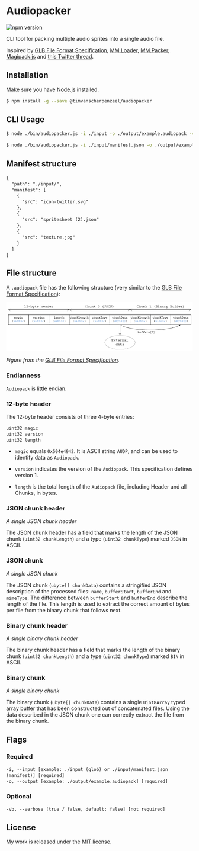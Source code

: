 # Audiopacker

[![npm version](https://badge.fury.io/js/%40timvanscherpenzeel%2Faudiopacker.svg)](https://www.npmjs.com/package/@timvanscherpenzeel/audiopacker)

CLI tool for packing multiple audio sprites into a single audio file.

Inspired by [GLB File Format Specification](https://github.com/KhronosGroup/glTF/tree/master/specification/2.0#glb-file-format-specification), [MM.Loader](https://github.com/MM56/MM.Loader), [MM.Packer](https://github.com/MM56/mm-packer), [Magipack.js](https://github.com/keitakun/Magipack.js) and [this Twitter thread](https://twitter.com/tvscherpenzeel/status/1015124298812489728).

## Installation

Make sure you have [Node.js](http://nodejs.org/) installed.

```sh
$ npm install -g --save @timvanscherpenzeel/audiopacker
```

## CLI Usage

```sh
$ node ./bin/audiopacker.js -i ./input -o ./output/example.audiopack -vb
```

```sh
$ node ./bin/audiopacker.js -i ./input/manifest.json -o ./output/example.audiopack -vb
```

## Manifest structure

```
{
  "path": "./input/",
  "manifest": [
    {
      "src": "icon-twitter.svg"
    },
    {
      "src": "spritesheet (2).json"
    },
    {
      "src": "texture.jpg"
    }
  ]
}
```

## File structure

A `.audiopack` file has the following structure (very similar to the [GLB File Format Specification](https://github.com/KhronosGroup/glTF/tree/master/specification/2.0#glb-file-format-specification)):

![file_structure](/docs/file_structure.png?raw=true)

_Figure from the [GLB File Format Specification](https://github.com/KhronosGroup/glTF/tree/master/specification/2.0)._

### Endianness

`Audiopack` is little endian.

### 12-byte header

The 12-byte header consists of three 4-byte entries:

```
uint32 magic
uint32 version
uint32 length
```

- `magic` equals `0x504e4942`. It is ASCII string `AUDP`, and can be used to identify data as `Audiopack`.

- `version` indicates the version of the `Audiopack`. This specification defines version 1.

- `length` is the total length of the `Audiopack` file, including Header and all Chunks, in bytes.

### JSON chunk header

_A single JSON chunk header_

The JSON chunk header has a field that marks the length of the JSON chunk (`uint32 chunkLength`) and a type (`uint32 chunkType`) marked `JSON` in ASCII.

### JSON chunk

_A single JSON chunk_

The JSON chunk (`ubyte[] chunkData`) contains a stringified JSON description of the processed files: `name`, `bufferStart`, `bufferEnd` and `mimeType`. The difference between `bufferStart` and `bufferEnd` describe the length of the file. This length is used to extract the correct amount of bytes per file from the binary chunk that follows next.

### Binary chunk header

_A single binary chunk header_

The binary chunk header has a field that marks the length of the binary chunk (`uint32 chunkLength`) and a type (`uint32 chunkType`) marked `BIN` in ASCII.

### Binary chunk

_A single binary chunk_

The binary chunk (`ubyte[] chunkData`) contains a single `Uint8Array` typed array buffer that has been constructed out of concatenated files. Using the data described in the JSON chunk one can correctly extract the file from the binary chunk.

## Flags

### Required

    -i, --input [example: ./input (glob) or ./input/manifest.json (manifest)] [required]
    -o, --output [example: ./output/example.audiopack] [required]

### Optional

    -vb, --verbose [true / false, default: false] [not required]

## License

My work is released under the [MIT license](https://raw.githubusercontent.com/TimvanScherpenzeel/audiopacker/master/LICENSE).
